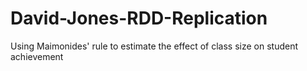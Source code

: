 # David-Jones-RDD-Replication
Using Maimonides' rule to estimate the effect of class size on student achievement
